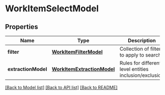 # WorkItemSelectModel

## Properties
Name | Type | Description | Notes
------------ | ------------- | ------------- | -------------
**filter** | [**WorkItemFilterModel**](WorkItemFilterModel.md) | Collection of filters to apply to search | 
**extractionModel** | [**WorkItemExtractionModel**](WorkItemExtractionModel.md) | Rules for different level entities inclusion/exclusion | [optional] 

[[Back to Model list]](../README.md#documentation-for-models) [[Back to API list]](../README.md#documentation-for-api-endpoints) [[Back to README]](../README.md)


